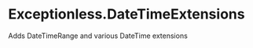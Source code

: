 Exceptionless.DateTimeExtensions
================================

Adds DateTimeRange and various DateTime extensions
